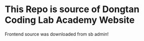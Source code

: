# This Repo is source of Dongtan Coding Lab Academy Website
Frontend source was downloaded from sb admin!
